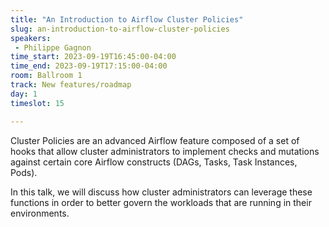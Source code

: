 ```yaml
---
title: "An Introduction to Airflow Cluster Policies"
slug: an-introduction-to-airflow-cluster-policies
speakers:
 - Philippe Gagnon
time_start: 2023-09-19T16:45:00-04:00
time_end: 2023-09-19T17:15:00-04:00
room: Ballroom 1
track: New features/roadmap
day: 1
timeslot: 15

---
```


Cluster Policies are an advanced Airflow feature composed of a set of hooks that allow cluster administrators to implement checks and mutations against certain core Airflow constructs (DAGs, Tasks, Task Instances, Pods).
 
In this talk, we will discuss how cluster administrators can leverage these functions in order to better govern the workloads that are running in their environments.